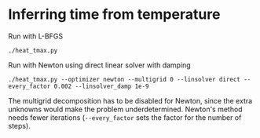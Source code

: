 # Inferring time from temperature

Run with L-BFGS
```
./heat_tmax.py
```

Run with Newton using direct linear solver with damping
```
./heat_tmax.py --optimizer newton --multigrid 0 --linsolver direct --every_factor 0.002 --linsolver_damp 1e-9
```
The multigrid decomposition has to be disabled for Newton, since the extra unknowns would make the problem underdetermined.
Newton's method needs fewer iterations (`--every_factor` sets the factor for the number of steps).
